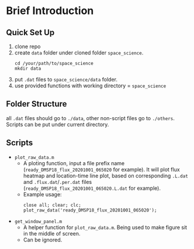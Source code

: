# Brief Introduction
## Quick Set Up
1. clone repo
2. create `data` folder under cloned folder `space_science`.
    ```
    cd /your/path/to/space_science
    mkdir data
    ```
3. put `.dat` files to `space_science/data` folder.
4. use provided functions with working directory = `space_science`

## Folder Structure
all `.dat` files should go to `./data`, other non-script files go to `./others`. Scripts can be put under current directory.

## Scripts
- `plot_raw_data.m`
    - A ploting function, input a file prefix name (`ready_DMSP18_flux_20201001_065020` for example). It will plot flux heatmap and location-time line plot, based on corresponding `.L.dat` and `.flux.dat`/`.per.dat` files (`ready_DMSP18_flux_20201001_065020.L.dat` for example).
    - Example usage: 
        ```
        close all; clear; clc;
        plot_raw_data('ready_DMSP18_flux_20201001_065020');
        ```
- `get_window_panel.m`
    - A helper function for `plot_raw_data.m`. Being used to make figure sit in the middle of screen.
    - Can be ignored.